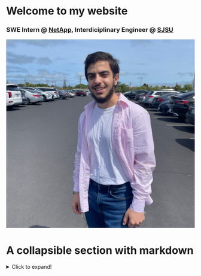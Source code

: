 # Welcome to my website
### SWE Intern @ [NetApp](https://www.netapp.com/company/careers/early-in-career-program/), Interdiciplinary Engineer @ [SJSU](https://sjsu.edu)
![Profile Image](./Images/eid%20picture.png)
# A collapsible section with markdown
<details>
  <summary>Click to expand!</summary>
  
  ## Heading
  1. A numbered
  2. list
     * With some
     * Sub bullets
</details>
